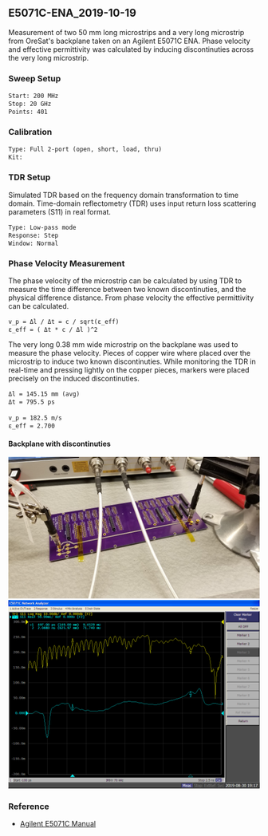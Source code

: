 ## E5071C-ENA_2019-10-19
Measurement of two 50 mm long microstrips and a very long microstrip from OreSat's backplane taken on an Agilent E5071C ENA.  Phase velocity and effective permittivity was calculated by inducing discontinuties across the very long microstrip.

### Sweep Setup

    Start: 200 MHz
    Stop: 20 GHz
    Points: 401

### Calibration

    Type: Full 2-port (open, short, load, thru)
    Kit:

### TDR Setup
Simulated TDR based on the frequency domain transformation to time domain.  Time-domain reflectometry (TDR) uses input return loss scattering parameters (S11) in real format.

    Type: Low-pass mode
    Response: Step
    Window: Normal

### Phase Velocity Measurement
The phase velocity of the microstrip can be calculated by using TDR to measure the time difference between two known discontinuties, and the physical difference distance.  From phase velocity the effective permittivity can be calculated.

    v_p = Δl / Δt = c / sqrt(ε_eff)
    ε_eff = ( Δt * c / Δl )^2

The very long 0.38 mm wide microstrip on the backplane was used to measure the phase velocity.  Pieces of copper wire where placed over the microstrip to induce two known discontinuties.  While monitoring the TDR in real-time and pressing lightly on the copper pieces, markers were placed precisely on the induced discontinuties.

    Δl = 145.15 mm (avg)
    Δt = 795.5 ps

    v_p = 182.5 m/s
    ε_eff = 2.700

#### Backplane with discontinuties
![Backplane with discontinuties](backplane_2-20_0.38_board_vp-test_resize.png)
![TDR of backplane with discontinuties](backplane_2-20_0.38_TDR_STEP_vp-test.PNG)


### Reference
- [Agilent E5071C Manual](http://ena.support.keysight.com/e5071c/manuals/webhelp/eng/index.htm)
